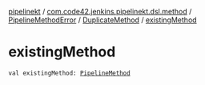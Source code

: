 [pipelinekt](../../../index.md) / [com.code42.jenkins.pipelinekt.dsl.method](../../index.md) / [PipelineMethodError](../index.md) / [DuplicateMethod](index.md) / [existingMethod](./existing-method.md)

# existingMethod

`val existingMethod: `[`PipelineMethod`](../../../com.code42.jenkins.pipelinekt.core.method/-pipeline-method/index.md)